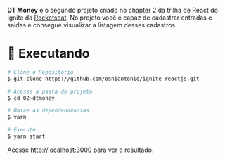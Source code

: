 <b>DT Money</b> é o segundo projeto criado no chapter 2 da trilha de React do Ignite da [Rocketseat](https://github.com/Rocketseat). No projeto você é capaz de cadastrar entradas e saidas e consegue visualizar a listagem desses cadastros.

# :construction_worker: Executando

```bash
# Clone o Repositório
$ git clone https://github.com/osniantonio/ignite-reactjs.git
```

```bash
# Acesse a pasta do projeto
$ cd 02-dtmoney
```

```bash
# Baixe as dependendências
$ yarn
```

```bash
# Execute
$ yarn start
```

Acesse <http://localhost:3000> para ver o resultado.

